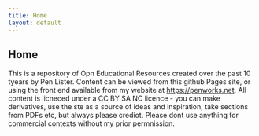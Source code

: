 ```yaml
---
title: Home
layout: default
---
```


## Home 

This is a repository of Opn Educational Resources created over the past 10 tyears by Pen Lister. Content can be viewed from this github Pages site, or using the front end available from my website at https://penworks.net. All content is licneced under a CC BY SA NC licence - you can make derivatives, use the ste as a source of ideas and inspiration, take sections from PDFs etc, but always please crediot. Please dont use anything for commercial contexts without my prior permnission.

